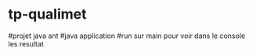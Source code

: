 # tp-qualimet
#projet java ant 
#java application
#run sur main pour voir dans le console les resultat
